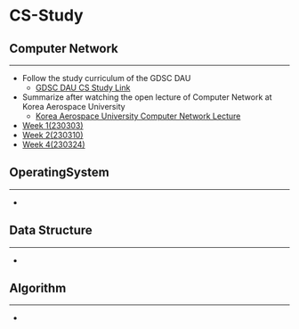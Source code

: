 # CS-Study
## Computer Network
-----
- Follow the study curriculum of the GDSC DAU
  - [GDSC DAU CS Study Link](https://github.com/GDSC-DONGA/CS-Study)
- Summarize after watching the open lecture of Computer Network at Korea Aerospace University
  - [Korea Aerospace University Computer Network Lecture](http://www.kocw.net/home/search/kemView.do?kemId=1159726)
- [Week 1(230303)](https://github.com/wellbird/CS-Study/blob/main/ComputerNetwork/1%EC%B0%A8%EC%8B%9C%2C2%EC%B0%A8%EC%8B%9C.md)
- [Week 2(230310)](https://github.com/wellbird/CS-Study/blob/main/ComputerNetwork/3%EC%B0%A8%EC%8B%9C%2C4%EC%B0%A8%EC%8B%9C.md)
- [Week 4(230324)](https://github.com/wellbird/CS-Study/blob/main/ComputerNetwork/7%EC%B0%A8%EC%8B%9C%2C8%EC%B0%A8%EC%8B%9C.md)

## OperatingSystem
-----
-
## Data Structure
-----
-
## Algorithm
-----
-